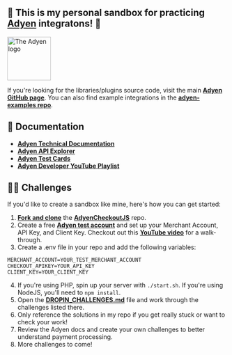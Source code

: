 ## 👋 This is my personal sandbox for practicing [Adyen](https://www.adyen.com/) integratons! 👋

<!-- ![The Adyen Logo](https://github.com/adyen-examples/.github/raw/main/images/logo.png) -->

<img src="https://github.com/adyen-examples/.github/raw/main/images/logo.png" height="100" alt="The Adyen logo">

If you're looking for the libraries/plugins source code, visit the main [**Adyen GitHub page**](https://github.com/adyen). You can also find example integrations in the [**adyen-examples repo**](https://github.com/adyen-examples/.github/blob/main/profile/README.md).

## 📜 Documentation
* [**Adyen Technical Documentation**](https://docs.adyen.com/)
* [**Adyen API Explorer**](https://docs.adyen.com/api-explorer/)
* [**Adyen Test Cards**](https://docs.adyen.com/development-resources/test-cards/test-card-numbers/)
* [**Adyen Developer YouTube Playlist**](https://www.youtube.com/watch?v=VPpTgsJbIhc&list=PL6agz7H5yEoaS-bF2gIwRwe_ApzqmW_QX)

## 👩‍💻 Challenges

If you'd like to create a sandbox like mine, here's how you can get started:

1. [**Fork and clone**](https://docs.github.com/en/pull-requests/collaborating-with-pull-requests/working-with-forks/fork-a-repo) the [**AdyenCheckoutJS**](https://github.com/adyen-examples/AdyenCheckoutsJS) repo. 
2. Create a free [**Adyen test account**](https://docs.adyen.com/get-started-with-adyen/) and set up your Merchant Account, API Key, and Client Key. Checkout out this [**YouTube video**](https://www.youtube.com/watch?v=AcYl5X_xEyE&t=146s) for a walk-through.
3. Create a .env file in your repo and add the following variables:
```
MERCHANT_ACCOUNT=YOUR_TEST_MERCHANT_ACCOUNT
CHECKOUT_APIKEY=YOUR_API_KEY
CLIENT_KEY=YOUR_CLIENT_KEY
```
4. If you're using PHP, spin up your server with `./start.sh`. If you're using NodeJS, you'll need to `npm install`. 
4. Open the [**DROPIN_CHALLENGES.md**](https://github.com/gaylem/adyen-checkout-sandbox/blob/main/DROPIN_CHALLENGES.md) file and work through the challenges listed there. 
5. Only reference the solutions in my repo if you get really stuck or want to check your work! 
6. Review the Adyen docs and create your own challenges to better understand payment processing. 
7. More challenges to come!